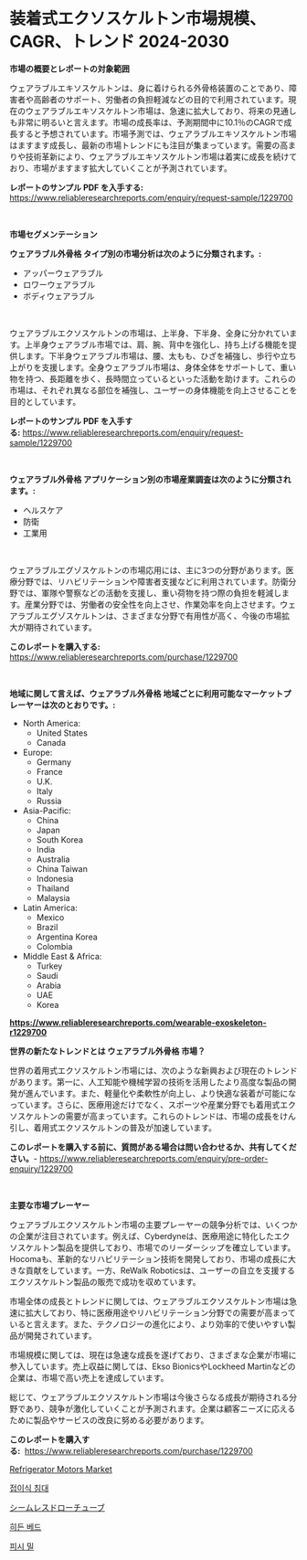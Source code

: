 <p><h1>装着式エクソスケルトン市場規模、CAGR、トレンド 2024-2030</h1></p><p><strong>市場の概要とレポートの対象範囲</strong></p>
<p><p>ウェアラブルエキソスケルトンは、身に着けられる外骨格装置のことであり、障害者や高齢者のサポート、労働者の負担軽減などの目的で利用されています。現在のウェアラブルエキソスケルトン市場は、急速に拡大しており、将来の見通しも非常に明るいと言えます。市場の成長率は、予測期間中に10.1％のCAGRで成長すると予想されています。市場予測では、ウェアラブルエキソスケルトン市場はますます成長し、最新の市場トレンドにも注目が集まっています。需要の高まりや技術革新により、ウェアラブルエキソスケルトン市場は着実に成長を続けており、市場がますます拡大していくことが予測されています。</p></p>
<p><strong>レポートのサンプル PDF を入手する:</strong> <a href="https://www.reliableresearchreports.com/enquiry/request-sample/1229700">https://www.reliableresearchreports.com/enquiry/request-sample/1229700</a></p>
<p>&nbsp;</p>
<p><strong>市場セグメンテーション</strong></p>
<p><strong>ウェアラブル外骨格 タイプ別の市場分析は次のように分類されます。:</strong></p>
<p><ul><li>アッパーウェアラブル</li><li>ロワーウェアラブル</li><li>ボディウェアラブル</li></ul></p>
<p>&nbsp;</p>
<p><p>ウェアラブルエクソスケルトンの市場は、上半身、下半身、全身に分かれています。上半身ウェアラブル市場では、肩、腕、背中を強化し、持ち上げる機能を提供します。下半身ウェアラブル市場は、腰、太もも、ひざを補強し、歩行や立ち上がりを支援します。全身ウェアラブル市場は、身体全体をサポートして、重い物を持つ、長距離を歩く、長時間立っているといった活動を助けます。これらの市場は、それぞれ異なる部位を補強し、ユーザーの身体機能を向上させることを目的としています。</p></p>
<p><strong>レポートのサンプル PDF を入手する:</strong>&nbsp;<a href="https://www.reliableresearchreports.com/enquiry/request-sample/1229700">https://www.reliableresearchreports.com/enquiry/request-sample/1229700</a></p>
<p>&nbsp;</p>
<p><strong> ウェアラブル外骨格 アプリケーション別の市場産業調査は次のように分類されます。:</strong></p>
<p><ul><li>ヘルスケア</li><li>防衛</li><li>工業用</li></ul></p>
<p>&nbsp;</p>
<p><p>ウェアラブルエグゾスケルトンの市場応用には、主に3つの分野があります。医療分野では、リハビリテーションや障害者支援などに利用されています。防衛分野では、軍隊や警察などの活動を支援し、重い荷物を持つ際の負担を軽減します。産業分野では、労働者の安全性を向上させ、作業効率を向上させます。ウェアラブルエグゾスケルトンは、さまざまな分野で有用性が高く、今後の市場拡大が期待されています。</p></p>
<p><strong>このレポートを購入する:</strong>&nbsp; <a href="https://www.reliableresearchreports.com/purchase/1229700">https://www.reliableresearchreports.com/purchase/1229700</a></p>
<p>&nbsp;</p>
<p><strong>地域に関して言えば、ウェアラブル外骨格 地域ごとに利用可能なマーケットプレーヤーは次のとおりです。:</strong></p>
<p><ul>
    <li>
        North America:
        <ul>
            <li>United States</li>
            <li>Canada</li>
        </ul>
    </li>
    <li>
        Europe:
        <ul>
            <li>Germany</li>
            <li>France</li>
            <li>U.K.</li>
            <li>Italy</li>
            <li>Russia</li>
        </ul>
    </li>
    <li>
        Asia-Pacific:
        <ul>
            <li>China</li>
            <li>Japan</li>
            <li>South Korea</li>
            <li>India</li>
            <li>Australia</li>
            <li>China Taiwan</li>
            <li>Indonesia</li>
            <li>Thailand</li>
            <li>Malaysia</li>
        </ul>
    </li>
    <li>
        Latin America:
        <ul>
            <li>Mexico</li>
            <li>Brazil</li>
            <li>Argentina Korea</li>
            <li>Colombia</li>
        </ul>
    </li>
    <li>
        Middle East & Africa:
        <ul>
            <li>Turkey</li>
            <li>Saudi</li>
            <li>Arabia</li>
            <li>UAE</li>
            <li>Korea</li>
        </ul>
    </li>
    </ul></p>
<p><strong><a href="https://www.reliableresearchreports.com/wearable-exoskeleton-r1229700">https://www.reliableresearchreports.com/wearable-exoskeleton-r1229700</a></strong>&nbsp;</p>
<p><strong>世界の新たなトレンドとは ウェアラブル外骨格 市場？</strong></p>
<p><p>世界の着用式エクソスケルトン市場には、次のような新興および現在のトレンドがあります。第一に、人工知能や機械学習の技術を活用したより高度な製品の開発が進んでいます。また、軽量化や柔軟性が向上し、より快適な装着が可能になっています。さらに、医療用途だけでなく、スポーツや産業分野でも着用式エクソスケルトンの需要が高まっています。これらのトレンドは、市場の成長をけん引し、着用式エクソスケルトンの普及が加速しています。</p></p>
<p><strong>このレポートを購入する前に、質問がある場合は問い合わせるか、共有してください。</strong>- <a href="https://www.reliableresearchreports.com/enquiry/pre-order-enquiry/1229700">https://www.reliableresearchreports.com/enquiry/pre-order-enquiry/1229700</a></p>
<p>&nbsp;</p>
<p><strong>主要な市場プレーヤー</strong></p>
<p><p>ウェアラブルエクソスケルトン市場の主要プレーヤーの競争分析では、いくつかの企業が注目されています。例えば、Cyberdyneは、医療用途に特化したエクソスケルトン製品を提供しており、市場でのリーダーシップを確立しています。Hocomaも、革新的なリハビリテーション技術を開発しており、市場の成長に大きな貢献をしています。一方、ReWalk Roboticsは、ユーザーの自立を支援するエクソスケルトン製品の販売で成功を収めています。</p><p>市場全体の成長とトレンドに関しては、ウェアラブルエクソスケルトン市場は急速に拡大しており、特に医療用途やリハビリテーション分野での需要が高まっていると言えます。また、テクノロジーの進化により、より効率的で使いやすい製品が開発されています。</p><p>市場規模に関しては、現在は急速な成長を遂げており、さまざまな企業が市場に参入しています。売上収益に関しては、Ekso BionicsやLockheed Martinなどの企業は、市場で高い売上を達成しています。</p><p>総じて、ウェアラブルエクソスケルトン市場は今後さらなる成長が期待される分野であり、競争が激化していくことが予測されます。企業は顧客ニーズに応えるために製品やサービスの改良に努める必要があります。</p></p>
<p><strong>このレポートを購入する:</strong>&nbsp;&nbsp;<a href="https://www.reliableresearchreports.com/purchase/1229700">https://www.reliableresearchreports.com/purchase/1229700</a></p>
<p><p><a href="https://github.com/Sherrillcrooksxa8i18ucf2m/Market-Research-Report-List-2/blob/main/refrigerator-motors-market.md">Refrigerator Motors Market</a></p><p><a href="https://medium.com/@cleocarroll2023/%EC%A0%91%EC%9D%B4%EC%8B%9D-%EC%B9%A8%EB%8C%80-%EC%8B%9C%EC%9E%A5-%EA%B7%9C%EB%AA%A8-cagr-%ED%8A%B8%EB%A0%8C%EB%93%9C-2024-2030-8c6d93dc1701">접이식 침대</a></p><p><a href="https://github.com/JacksonWiza1924/Market-Research-Report-List-1/blob/main/661218829275.md">シームレスドローチューブ</a></p><p><a href="https://medium.com/@cleocarroll2023/2024%EB%85%84%EB%B6%80%ED%84%B0-2031%EB%85%84%EA%B9%8C%EC%A7%80%EC%9D%98-%EC%88%A8%EA%B2%A8%EC%A7%84-%EC%B9%A8%EB%8C%80-%EC%8B%9C%EC%9E%A5-%EB%B6%84%EC%84%9D-%EB%B0%8F-%EA%B7%9C%EB%AA%A8-%EC%98%88%EC%B8%A1-3f3f8415490b">히든 베드</a></p><p><a href="https://github.com/RichardLueilwitz787/Market-Research-Report-List-1/blob/main/199804726981.md">피시 밀</a></p></p>